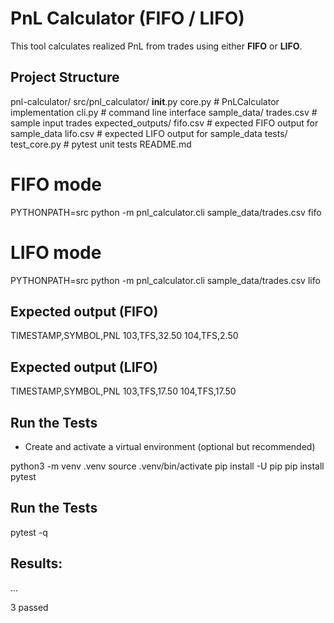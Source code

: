 # PnL Calculator (FIFO / LIFO)
This tool calculates realized PnL from trades using either **FIFO**  or **LIFO**.

## Project Structure
pnl-calculator/
  src/pnl_calculator/
    __init__.py
    core.py          # PnLCalculator implementation
    cli.py           # command line interface
  sample_data/
    trades.csv       # sample input trades
  expected_outputs/
    fifo.csv         # expected FIFO output for sample_data
    lifo.csv	     # expected LIFO output for sample_data
  tests/
    test_core.py     # pytest unit tests
README.md

# FIFO mode
PYTHONPATH=src python -m pnl_calculator.cli sample_data/trades.csv fifo

# LIFO mode
PYTHONPATH=src python -m pnl_calculator.cli sample_data/trades.csv lifo


## Expected output (FIFO)
TIMESTAMP,SYMBOL,PNL
103,TFS,32.50
104,TFS,2.50

## Expected output (LIFO)
TIMESTAMP,SYMBOL,PNL
103,TFS,17.50
104,TFS,17.50

## Run the Tests
- Create and activate a virtual environment (optional but recommended)

python3 -m venv .venv
source .venv/bin/activate
pip install -U pip
pip install pytest

## Run the Tests

pytest -q


## Results:

...

3 passed

